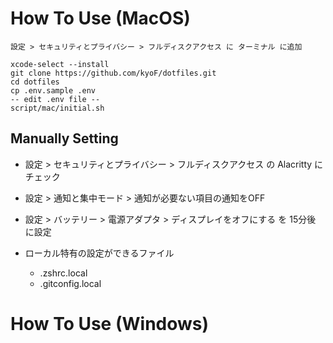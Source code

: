 # How To Use (MacOS)
```
設定 > セキュリティとプライバシー > フルディスクアクセス に ターミナル に追加
```
```
xcode-select --install
git clone https://github.com/kyoF/dotfiles.git
cd dotfiles
cp .env.sample .env
-- edit .env file --
script/mac/initial.sh
```

## Manually Setting
* 設定 > セキュリティとプライバシー > フルディスクアクセス の Alacritty にチェック
* 設定 > 通知と集中モード > 通知が必要ない項目の通知をOFF
* 設定 > バッテリー > 電源アダプタ > ディスプレイをオフにする を 15分後 に設定
 
* ローカル特有の設定ができるファイル
  * .zshrc.local
  * .gitconfig.local


# How To Use (Windows)

